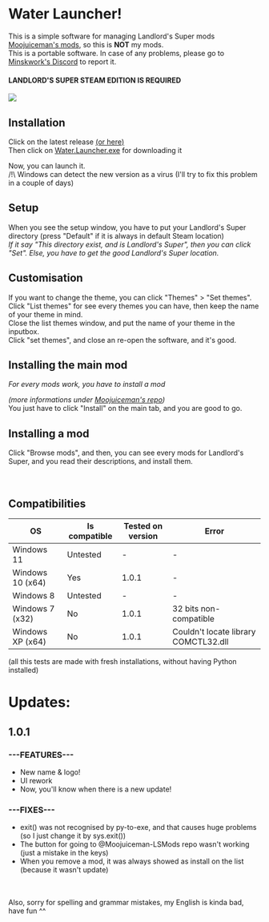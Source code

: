 <h1> Water Launcher! </h1>

This is a simple software for managing Landlord's Super mods <a href="https://github.com/Moojuiceman-LSMods">Moojuiceman's mods</a>, so this is <b>NOT</b> my mods.
</br>
This is a portable software.
In case of any problems, please go to <a href="https://discord.gg/A253AkJ2qv">Minskwork's Discord</a> to report it.
#### <b> LANDLORD'S SUPER STEAM EDITION IS REQUIRED </b>

<img src="https://cdn.discordapp.com/attachments/874630293401763880/968773591883730954/unknown.png">
<h2> Installation </h2>
Click on the latest release <a href="https://github.com/MeblIkea/Landlords-Super-Mod-Manager/releases">(or here)</a>
</br>
Then click on <a href="https://github.com/MeblIkea/Water-Launcher/releases/latest/download/Water-Launcher.exe">Water.Launcher.exe</a> for downloading it

Now, you can launch it.<br>
/!\ Windows can detect the new version as a virus (I'll try to fix this problem in a couple of days)

<h2> Setup </h2>
When you see the setup window, you have to put your Landlord's Super directory (press "Default" if it is always in default Steam location)
</br>
<i>If it say "This directory exist, and is Landlord's Super", then you can click "Set". Else, you have to get the good Landlord's Super location.</i>

<h2> Customisation </h2>
If you want to change the theme, you can click "Themes" > "Set themes".
</br>
Click "List themes" for see every themes you can have, then keep the name of your theme in mind. 
</br>
Close the list themes window, and put the name of your theme in the inputbox.
</br>
Click "set themes", and close an re-open the software, and it's good.

<h2> Installing the main mod </h2>
<i> For every mods work, you have to install a mod 
  
  (more informations under 
  [Moojuiceman's repo](https://github.com/Moojuiceman-LSMods))</i>
</br>
You just have to click "Install" on the main tab, and you are good to go.

<h2> Installing a mod </h2>
Click "Browse mods", and then, you can see every mods for Landlord's Super, and you read their descriptions, and install them.
</br>
</br>
</br>

<h2>Compatibilities</h2>

| OS | Is compatible | Tested on version | Error |
| ------------- | ------------- | ------------- | ------------- |
| Windows 11  | Untested  |  -  |  -  |
| Windows 10 (x64)  | Yes  |  1.0.1  |  -  |
| Windows 8  | Untested  |  -   |  -  |
| Windows 7 (x32)  | No  |  1.0.1  |  32 bits non-compatible  |
| Windows XP (x64) | No  |  1.0.1  |  Couldn't locate library COMCTL32.dll  |

(all this tests are made with fresh installations, without having Python installed)

<h1>Updates:</h1>

1.0.1
------

### ---FEATURES---
* New name & logo!
* UI rework
* Now, you'll know when there is a new update!

### ---FIXES---
* exit() was not recognised by py-to-exe, and that causes huge problems (so I just change it by sys.exit())
* The button for going to @Moojuiceman-LSMods repo wasn't working (just a mistake in the keys)
* When you remove a mod, it was always showed as install on the list (because it wasn't update)

<br></br>
Also, sorry for spelling and grammar mistakes, my English is kinda bad, have fun ^^
